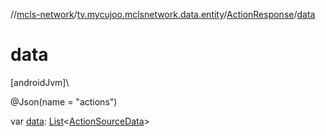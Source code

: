 //[mcls-network](../../../index.md)/[tv.mycujoo.mclsnetwork.data.entity](../index.md)/[ActionResponse](index.md)/[data](data.md)

# data

[androidJvm]\

@Json(name = &quot;actions&quot;)

var [data](data.md): [List](https://kotlinlang.org/api/latest/jvm/stdlib/kotlin.collections/-list/index.html)&lt;[ActionSourceData](../../tv.mycujoo.mclsnetwork.domain.entity/-action-source-data/index.md)&gt;

